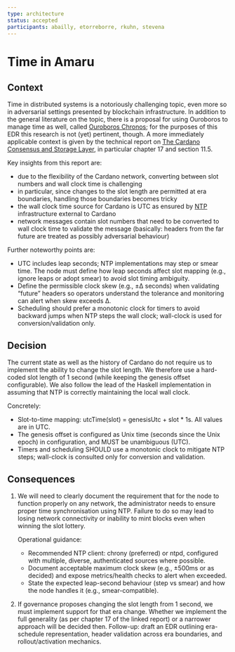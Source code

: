 ```yaml
---
type: architecture
status: accepted
participants: abailly, etorreborre, rkuhn, stevena
---
```


# Time in Amaru

## Context

Time in distributed systems is a notoriously challenging topic, even more so in adversarial settings presented by blockchain infrastructure.
In addition to the general literature on the topic, there is a proposal for using Ouroboros to manage time as well, called [Ouroboros Chronos](https://iohk.io/en/blog/posts/2021/10/27/ouroboros-chronos-provides-the-first-high-resilience-cryptographic-time-source-based-on-blockchain/);
for the purposes of this EDR this research is not (yet) pertinent, though.
A more immediately applicable context is given by the technical report on [The Cardano Consensus and Storage Layer](https://ouroboros-consensus.cardano.intersectmbo.org/assets/files/report-3517eb074dfc031c6b753c58ceb63169.pdf), in particular chapter 17 and section 11.5.

Key insights from this report are:

- due to the flexibility of the Cardano network, converting between slot numbers and wall clock time is challenging
- in particular, since changes to the slot length are permitted at era boundaries, handling those boundaries becomes tricky
- the wall clock time source for Cardano is UTC as ensured by [NTP](https://datatracker.ietf.org/doc/html/rfc5905) infrastructure external to Cardano
- network messages contain slot numbers that need to be converted to wall clock time to validate the message (basically: headers from the far future are treated as possibly adversarial behaviour)

Further noteworthy points are:

- UTC includes leap seconds; NTP implementations may step or smear time. The node must define how leap seconds affect slot mapping (e.g., ignore leaps or adopt smear) to avoid slot timing ambiguity.
- Define the permissible clock skew (e.g., ±Δ seconds) when validating “future” headers so operators understand the tolerance and monitoring can alert when skew exceeds Δ.
- Scheduling should prefer a monotonic clock for timers to avoid backward jumps when NTP steps the wall clock; wall-clock is used for conversion/validation only.

## Decision

The current state as well as the history of Cardano do not require us to implement the ability to change the slot length.
We therefore use a hard-coded slot length of 1 second (while keeping the genesis offset configurable).
We also follow the lead of the Haskell implementation in assuming that NTP is correctly maintaining the local wall clock.

Concretely:

- Slot-to-time mapping: utcTime(slot) = genesisUtc + slot * 1s. All values are in UTC.
- The genesis offset is configured as Unix time (seconds since the Unix epoch) in configuration, and MUST be unambiguous (UTC).
- Timers and scheduling SHOULD use a monotonic clock to mitigate NTP steps; wall-clock is consulted only for conversion and validation.

## Consequences

1. We will need to clearly document the requirement that for the node to function properly on any network, the administrator needs to ensure proper time synchronisation using NTP.
   Failure to do so may lead to losing network connectivity or inability to mint blocks even when winning the slot lottery.

   Operational guidance:

   - Recommended NTP client: chrony (preferred) or ntpd, configured with multiple, diverse, authenticated sources where possible.
   - Document acceptable maximum clock skew (e.g., ±500ms or as decided) and expose metrics/health checks to alert when exceeded.
   - State the expected leap-second behaviour (step vs smear) and how the node handles it (e.g., smear-compatible).

2. If governance proposes changing the slot length from 1 second, we must implement support for that era change.
   Whether we implement the full generality (as per chapter 17 of the linked report) or a narrower approach will be decided then.
   Follow-up: draft an EDR outlining era-schedule representation, header validation across era boundaries, and rollout/activation mechanics.